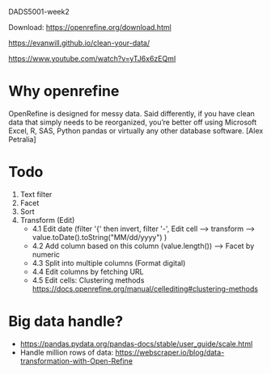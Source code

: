 DADS5001-week2

Download: https://openrefine.org/download.html

https://evanwill.github.io/clean-your-data/

https://www.youtube.com/watch?v=yTJ6x6zEQmI

# Why openrefine

<p>OpenRefine is designed for messy data. Said differently, if you have clean data that simply needs to be reorganized, you’re better off using Microsoft Excel, R, SAS, Python pandas or virtually any other database software. [Alex Petralia]</p>

# Todo

1. Text filter
2. Facet
3. Sort
4. Transform (Edit)
   * 4.1 Edit date (filter '{' then invert, filter '-', Edit cell --> transform --> value.toDate().toString("MM/dd/yyyy") )
   * 4.2 Add column based on this column (value.length()) --> Facet by numeric
   * 4.3 Split into multiple columns (Format digital)
   * 4.4 Edit columns by fetching URL
   * 4.5 Edit cells: Clustering methods https://docs.openrefine.org/manual/cellediting#clustering-methods


# Big data handle?
- https://pandas.pydata.org/pandas-docs/stable/user_guide/scale.html
- Handle million rows of data: https://webscraper.io/blog/data-transformation-with-Open-Refine
